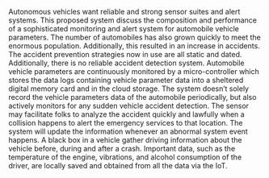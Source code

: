 Autonomous vehicles want reliable and strong sensor suites and alert systems. This proposed system
discuss the composition and performance of a sophisticated monitoring and alert system for automobile
vehicle parameters. The number of automobiles has also grown quickly to meet the enormous population. Additionally, this resulted in an increase in accidents. The accident prevention strategies now in use are
all static and dated. Additionally, there is no reliable accident detection system. Automobile vehicle
parameters are continuously monitored by a micro-controller which stores the data logs containing
vehicle parameter data into a sheltered digital memory card and in the cloud storage. The system doesn’t
solely record the vehicle parameters data of the automobile periodically, but also actively monitors for
any sudden vehicle accident detection. The sensor may facilitate folks to analyze the accident quickly
and lawfully when a collision happens to alert the emergency services to that location. The system will
update the information whenever an abnormal system event happens. A black box in a vehicle gather
driving information about the vehicle before, during and after a crash. Important data, such as the
temperature of the engine, vibrations, and alcohol consumption of the driver, are locally saved and
obtained from all the data via the IoT.
